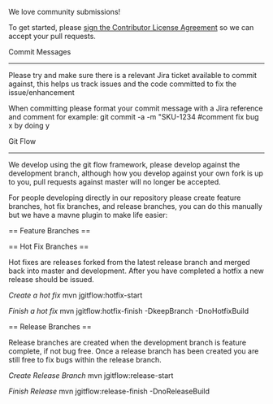 We love community submissions!

To get started, please <a href="https://www.clahub.com/agreements/OSBI/saiku">sign the Contributor License Agreement</a> so we can accept your pull requests. 

Commit Messages
_______________

Please try and make sure there is a relevant Jira ticket available to commit against, this helps us track issues and the code committed to fix the issue/enhancement

When committing please format your commit message with a Jira reference and comment for example:
git commit -a -m "SKU-1234 #comment fix bug x by doing y

Git Flow
________

We develop using the git flow framework, please develop against the development branch, although how you develop against your own fork is up to you, pull requests against master will no longer be accepted.

For people developing directly in our repository please create feature branches, hot fix branches, and release branches, you can do this manually but we have a mavne plugin to make life easier:

== Feature Branches ==


== Hot Fix Branches ==

Hot fixes are releases forked from the latest release branch and merged back into master and development. After you have completed a hotfix a new release should be issued.

*Create a hot fix*
mvn jgitflow:hotfix-start

*Finish a hot fix*
mvn jgitflow:hotfix-finish -DkeepBranch -DnoHotfixBuild

== Release Branches ==

Release branches are created when the development branch is feature complete, if not bug free. Once a release branch has been created you are still free to fix bugs within the release branch.

*Create Release Branch*
mvn jgitflow:release-start

*Finish Release*
mvn jgitflow:release-finish -DnoReleaseBuild
